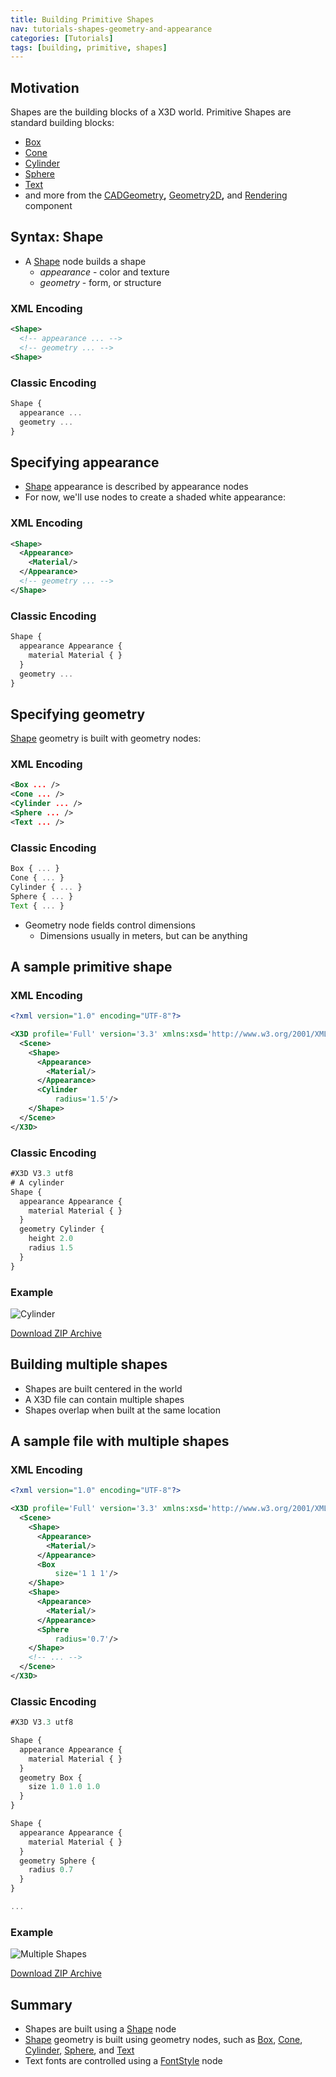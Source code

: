 ```yaml
---
title: Building Primitive Shapes
nav: tutorials-shapes-geometry-and-appearance
categories: [Tutorials]
tags: [building, primitive, shapes]
---
```

## Motivation

Shapes are the building blocks of a X3D world. Primitive Shapes are standard building blocks:

- [Box](https://www.web3d.org/documents/specifications/19775-1/V3.3/Part01/components/geometry3D.html#Box)
- [Cone](https://www.web3d.org/documents/specifications/19775-1/V3.3/Part01/components/geometry3D.html#Cone)
- [Cylinder](https://www.web3d.org/documents/specifications/19775-1/V3.3/Part01/components/geometry3D.html#Cylinder)
- [Sphere](https://www.web3d.org/documents/specifications/19775-1/V3.3/Part01/components/geometry3D.html#Sphere)
- [Text](https://www.web3d.org/documents/specifications/19775-1/V3.3/Part01/components/text.html#Text)
- and more from the [CADGeometry](https://www.web3d.org/documents/specifications/19775-1/V3.3/Part01/components/CADGeometry.html)**,** [Geometry2D](https://www.web3d.org/documents/specifications/19775-1/V3.3/Part01/components/geometry2D.html)**,** and [Rendering](https://www.web3d.org/documents/specifications/19775-1/V3.3/Part01/components/rendering.html) component

## Syntax: Shape

- A [Shape](https://www.web3d.org/documents/specifications/19775-1/V3.3/Part01/components/shape.html#Shape) node builds a shape
  - *appearance* - color and texture
  - *geometry* - form, or structure

### XML Encoding

```xml
<Shape>
  <!-- appearance ... -->
  <!-- geometry ... -->
<Shape>
```

### Classic Encoding

```js
Shape {
  appearance ...
  geometry ...
}
```

## Specifying appearance

- [Shape](https://www.web3d.org/documents/specifications/19775-1/V3.3/Part01/components/shape.html#Shape) appearance is described by appearance nodes
- For now, we'll use nodes to create a shaded white appearance:

### XML Encoding

```xml
<Shape>
  <Appearance>
    <Material/>
  </Appearance>
  <!-- geometry ... -->
</Shape>
```

### Classic Encoding

```js
Shape {
  appearance Appearance {
    material Material { }
  }
  geometry ...
}
```

## Specifying geometry

[Shape](https://www.web3d.org/documents/specifications/19775-1/V3.3/Part01/components/shape.html#Shape) geometry is built with geometry nodes:

### XML Encoding

```xml
<Box ... />
<Cone ... />
<Cylinder ... />
<Sphere ... />
<Text ... />
```

### Classic Encoding

```js
Box { ... }
Cone { ... }
Cylinder { ... }
Sphere { ... }
Text { ... }
```

- Geometry node fields control dimensions
  - Dimensions usually in meters, but can be anything

## A sample primitive shape

### XML Encoding

```xml
<?xml version="1.0" encoding="UTF-8"?>

<X3D profile='Full' version='3.3' xmlns:xsd='http://www.w3.org/2001/XMLSchema-instance' xsd:noNamespaceSchemaLocation='http://www.web3d.org/specifications/x3d-3.3.xsd'>
  <Scene>
    <Shape>
      <Appearance>
        <Material/>
      </Appearance>
      <Cylinder
          radius='1.5'/>
    </Shape>
  </Scene>
</X3D>
```

### Classic Encoding

```js
#X3D V3.3 utf8
# A cylinder
Shape {
  appearance Appearance {
    material Material { }
  }
  geometry Cylinder {
    height 2.0
    radius 1.5
  }
}
```

### Example

<x3d-canvas src="https://create3000.github.io/media/tutorials/scenes/cylinder1/cylinder1.x3dv">
  <img src="https://create3000.github.io/media/tutorials/scenes/cylinder1/screenshot.png" alt="Cylinder"/>
</x3d-canvas>

[Download ZIP Archive](https://create3000.github.io/media/tutorials/scenes/cylinder1/cylinder1.zip)

## Building multiple shapes

- Shapes are built centered in the world
- A X3D file can contain multiple shapes
- Shapes overlap when built at the same location

## A sample file with multiple shapes

### XML Encoding

```xml
<?xml version="1.0" encoding="UTF-8"?>

<X3D profile='Full' version='3.3' xmlns:xsd='http://www.w3.org/2001/XMLSchema-instance' xsd:noNamespaceSchemaLocation='http://www.web3d.org/specifications/x3d-3.3.xsd'>
  <Scene>
    <Shape>
      <Appearance>
        <Material/>
      </Appearance>
      <Box
          size='1 1 1'/>
    </Shape>
    <Shape>
      <Appearance>
        <Material/>
      </Appearance>
      <Sphere
          radius='0.7'/>
    </Shape>
    <!-- ... -->
  </Scene>
</X3D>
```

### Classic Encoding

```js
#X3D V3.3 utf8

Shape {
  appearance Appearance {
    material Material { }
  }
  geometry Box {
    size 1.0 1.0 1.0
  }
}

Shape {
  appearance Appearance {
    material Material { }
  }
  geometry Sphere {
    radius 0.7
  }
}

...
```

### Example

<x3d-canvas src="https://create3000.github.io/media/tutorials/scenes/multiple-shapes/multiple-shapes.x3dv">
  <img src="https://create3000.github.io/media/tutorials/scenes/multiple-shapes/screenshot.png" alt="Multiple Shapes"/>
</x3d-canvas>

[Download ZIP Archive](https://create3000.github.io/media/tutorials/scenes/multiple-shapes/multiple-shapes.zip)

## Summary

- Shapes are built using a [Shape](https://www.web3d.org/documents/specifications/19775-1/V3.3/Part01/components/shape.html#Shape) node
- [Shape](https://www.web3d.org/documents/specifications/19775-1/V3.3/Part01/components/shape.html#Shape) geometry is built using geometry nodes, such as [Box](https://www.web3d.org/documents/specifications/19775-1/V3.3/Part01/components/geometry3D.html#Box), [Cone](https://www.web3d.org/documents/specifications/19775-1/V3.3/Part01/components/geometry3D.html#Cone), [Cylinder](https://www.web3d.org/documents/specifications/19775-1/V3.3/Part01/components/geometry3D.html#Cylinder), [Sphere](https://www.web3d.org/documents/specifications/19775-1/V3.3/Part01/components/geometry3D.html#Sphere), and [Text](https://www.web3d.org/documents/specifications/19775-1/V3.3/Part01/components/text.html#Text)
- Text fonts are controlled using a [FontStyle](https://www.web3d.org/documents/specifications/19775-1/V3.3/Part01/components/text.html#FontStyle) node
